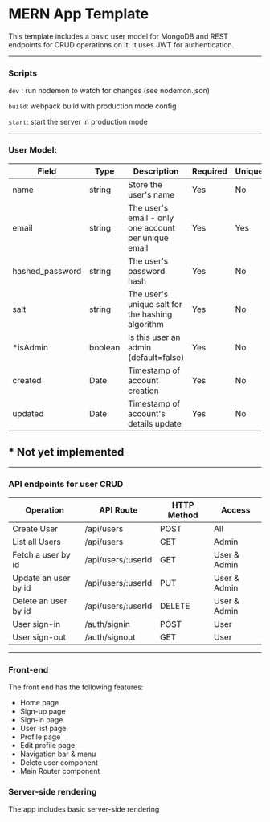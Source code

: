 # MERN App Template

This template includes a basic user model for MongoDB and REST endpoints for CRUD operations on it. It uses JWT for authentication.

---

### Scripts

`dev` : run nodemon to watch for changes (see nodemon.json)

`build`: webpack build with production mode config

`start`: start the server in production mode

---

### User Model:

| Field           | Type    | Description                                          | Required | Unique |
| --------------- | ------- | ---------------------------------------------------- | -------- | ------ |
| name            | string  | Store the user's name                                | Yes      | No     |
| email           | string  | The user's email - only one account per unique email | Yes      | Yes    |
| hashed_password | string  | The user's password hash                             | Yes      | No     |
| salt            | string  | The user's unique salt for the hashing algorithm     | Yes      | No     |
| \*isAdmin       | boolean | Is this user an admin (default=false)                | Yes      | No     |
| created         | Date    | Timestamp of account creation                        | Yes      | No     |
| updated         | Date    | Timestamp of account's details update                | Yes      | No     |

## \* Not yet implemented

---

### API endpoints for user CRUD

| Operation            | API Route          | HTTP Method | Access       |
| -------------------- | ------------------ | ----------- | ------------ |
| Create User          | /api/users         | POST        | All          |
| List all Users       | /api/users         | GET         | Admin        |
| Fetch a user by id   | /api/users/:userId | GET         | User & Admin |
| Update an user by id | /api/users/:userId | PUT         | User & Admin |
| Delete an user by id | /api/users/:userId | DELETE      | User & Admin |
| User sign-in         | /auth/signin       | POST        | User         |
| User sign-out        | /auth/signout      | GET         | User         |

---

### Front-end

The front end has the following features:

- Home page
- Sign-up page
- Sign-in page
- User list page
- Profile page
- Edit profile page
- Navigation bar & menu
- Delete user component
- Main Router component

### Server-side rendering

The app includes basic server-side rendering
